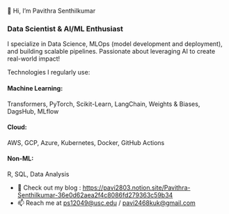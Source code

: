 👋 Hi, I’m Pavithra Senthilkumar

### Data Scientist & AI/ML Enthusiast
I specialize in Data Science, MLOps (model development and deployment), and building scalable pipelines. Passionate about leveraging AI to create real-world impact!

Technologies I regularly use:
#### Machine Learning: 
Transformers, PyTorch, Scikit-Learn, LangChain, Weights & Biases, DagsHub, MLflow
#### Cloud: 
AWS, GCP, Azure, Kubernetes, Docker, GitHub Actions
#### Non-ML: 
R, SQL, Data Analysis

  
- 📝 Check out my blog : https://pavi2803.notion.site/Pavithra-Senthilkumar-36e0d62aea2f4c8086fd279363c59b34
- 📫 Reach me at ps12049@usc.edu / pavi2468kuk@gmail.com

<!---
pavi2803/pavi2803 is a ✨ special ✨ repository because its `README.md` (this file) appears on your GitHub profile.
You can click the Preview link to take a look at your changes.
--->


